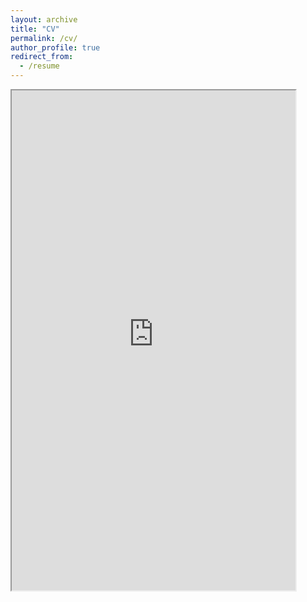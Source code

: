 ```yaml
---
layout: archive
title: "CV"
permalink: /cv/
author_profile: true
redirect_from:
  - /resume
---
```


<iframe src="https://sci-m-wang.github.io/files/Ming_Wang___CV.pdf" width="90%" height="800px"></iframe>
